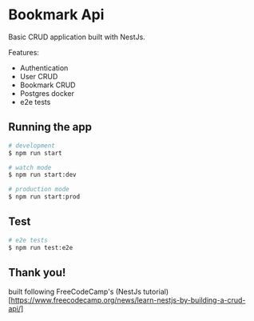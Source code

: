 # Bookmark Api

Basic CRUD application built with NestJs.

Features:
- Authentication
- User CRUD
- Bookmark CRUD
- Postgres docker
- e2e tests

## Running the app

```bash
# development
$ npm run start

# watch mode
$ npm run start:dev

# production mode
$ npm run start:prod
```

## Test

```bash
# e2e tests
$ npm run test:e2e
```

## Thank you!

built following FreeCodeCamp's (NestJs tutorial)[https://www.freecodecamp.org/news/learn-nestjs-by-building-a-crud-api/]